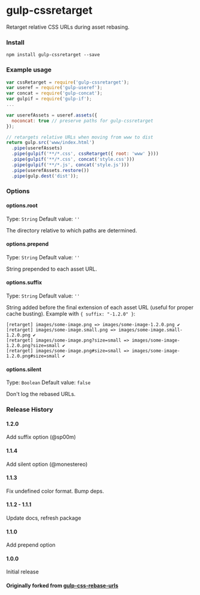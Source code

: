 gulp-cssretarget
================

Retarget relative CSS URLs during asset rebasing.

### Install
```shell
npm install gulp-cssretarget --save
```

### Example usage
```js
var cssRetarget = require('gulp-cssretarget');
var useref = require('gulp-useref');
var concat = require('gulp-concat');
var gulpif = require('gulp-if');
...

var userefAssets = useref.assets({
  noconcat: true // preserve paths for gulp-cssretarget
});

// retargets relative URLs when moving from www to dist
return gulp.src('www/index.html')
  .pipe(userefAssets)
  .pipe(gulpif('**/*.css', cssRetarget({ root: 'www' })))
  .pipe(gulpif('**/*.css', concat('style.css')))
  .pipe(gulpif('**/*.js', concat('style.js')))
  .pipe(userefAssets.restore())
  .pipe(gulp.dest('dist'));
```

### Options
#### options.root
Type: `String`
Default value: `''`

The directory relative to which paths are determined.

#### options.prepend
Type: `String`
Default value: `''`

String prepended to each asset URL.

#### options.suffix
Type: `String`
Default value: `''`

String added before the final extension of each asset URL (useful for proper cache busting). Example with `{ suffix: "-1.2.0" }`:

```text
[retarget] images/some-image.png => images/some-image-1.2.0.png ✔
[retarget] images/some-image.small.png => images/some-image.small-1.2.0.png ✔
[retarget] images/some-image.png?size=small => images/some-image-1.2.0.png?size=small ✔
[retarget] images/some-image.png#size=small => images/some-image-1.2.0.png#size=small ✔
```

#### options.silent
Type: `Boolean`
Default value: `false`

Don't log the rebased URLs.


### Release History
#### 1.2.0
  Add suffix option (@sp00m)
#### 1.1.4
  Add silent option (@monestereo)
#### 1.1.3
  Fix undefined color format. Bump deps.
#### 1.1.2 - 1.1.1
  Update docs, refresh package
#### 1.1.0
  Add prepend option
#### 1.0.0
  Initial release

#### Originally forked from [gulp-css-rebase-urls](https://github.com/kjbekkelund/gulp-css-rebase-urls)
